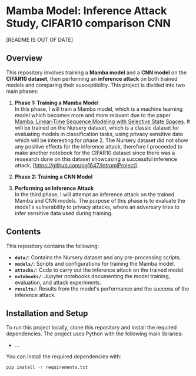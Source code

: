 # Mamba Model: Inference Attack Study, CIFAR10 comparison CNN

[README IS OUT OF DATE]

## Overview

This repository involves training a **Mamba model** and a **CNN model** on the **CIFAR10 dataset**, then performing an **inference attack** on both trained models and comparing their susceptibility. This project is divided into two main phases:

1. **Phase 1: Training a Mamba Model**  
   In this phase, I will train a Mamba model, which is a machine learning model which becomes more and more relavant due to the paper [Mamba: Linear-Time Sequence Modeling with Selective State Spaces](https://arxiv.org/abs/2312.00752). It will be trained on the Nursery dataset, which is a classic dataset for evaluating models in classification tasks, using privacy sensitive data which will be interesting for phase 2.
   The Nursery dataset did not show any positive effects for the inference attack, therefore I proceeded to make another notebook for the CIFAR10 dataset since there was a reasearch done on this dataset showcasing a successful inference attack, [https://github.com/pg1647/IntromlProject].

2. **Phase 2: Training a CNN Model**
3. **Performing an Inference Attack**  
   In the third phase, I will attempt an inference attack on the trained Mamba and CNN models. The purpose of this phase is to evaluate the model's vulnerability to privacy attacks, where an adversary tries to infer sensitive data used during training.

## Contents
This repository contains the following:

- **`data/`**: Contains the Nursery dataset and any pre-processing scripts.
- **`models/`**: Scripts and configurations for training the Mamba model.
- **`attacks/`**: Code to carry out the inference attack on the trained model.
- **`notebooks/`**: Jupyter notebooks documenting the model training, evaluation, and attack experiments.
- **`results/`**: Results from the model's performance and the success of the inference attack.


## Installation and Setup

To run this project locally, clone this repository and install the required dependencies. The project uses Python with the following main libraries:

- ...

You can install the required dependencies with:

```bash
pip install -r requirements.txt
